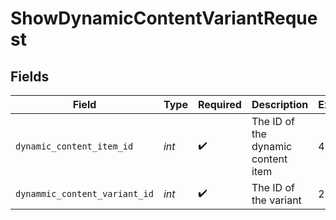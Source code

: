 # ShowDynamicContentVariantRequest


## Fields

| Field                              | Type                               | Required                           | Description                        | Example                            |
| ---------------------------------- | ---------------------------------- | ---------------------------------- | ---------------------------------- | ---------------------------------- |
| `dynamic_content_item_id`          | *int*                              | :heavy_check_mark:                 | The ID of the dynamic content item | 47                                 |
| `dynammic_content_variant_id`      | *int*                              | :heavy_check_mark:                 | The ID of the variant              | 23                                 |